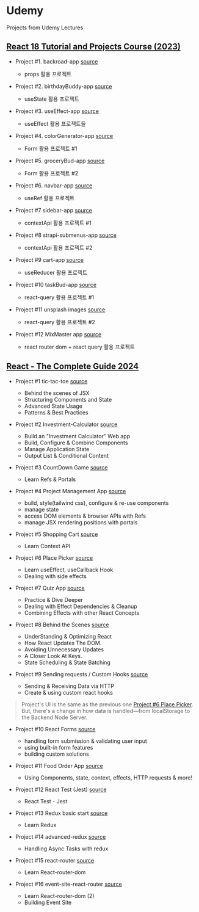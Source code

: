 # Udemy

Projects from Udemy Lectures

## [React 18 Tutorial and Projects Course (2023)](https://www.udemy.com/course/react-tutorial-and-projects-course/)

- Project #1. backroad-app [source](<https://github.com/jiyeon-dev/udemy/tree/main/React%2018%20Tutorial%20and%20Projects%20Course%20(2023)/backroad-app>)
  - props 활용 프로젝트
- Project #2. birthdayBuddy-app [source](<https://github.com/jiyeon-dev/udemy/tree/main/React%2018%20Tutorial%20and%20Projects%20Course%20(2023)/birthdayBuddy-app>)

  - useState 활용 프로젝트

- Project #3. useEffect-app [source](<https://github.com/jiyeon-dev/udemy/tree/main/React%2018%20Tutorial%20and%20Projects%20Course%20(2023)/useEffect-app>)

  - useEffect 활용 프로젝트들

- Project #4. colorGenerator-app [source](<https://github.com/jiyeon-dev/udemy/tree/main/React%2018%20Tutorial%20and%20Projects%20Course%20(2023)/colorGenerator-app>)

  - Form 활용 프로젝트 #1

- Project #5. groceryBud-app [source](<https://github.com/jiyeon-dev/udemy/tree/main/React%2018%20Tutorial%20and%20Projects%20Course%20(2023)/groceryBud-app>)

  - Form 활용 프로젝트 #2

- Project #6. navbar-app [source](<https://github.com/jiyeon-dev/udemy/tree/main/React%2018%20Tutorial%20and%20Projects%20Course%20(2023)/navbar-app>)

  - useRef 활용 프로젝트

- Project #7 sidebar-app [source](<https://github.com/jiyeon-dev/udemy/tree/main/React%2018%20Tutorial%20and%20Projects%20Course%20(2023)/sidebar-app>)

  - contextApi 활용 프로젝트 #1

- Project #8 strapi-submenus-app [source](<https://github.com/jiyeon-dev/udemy/tree/main/React%2018%20Tutorial%20and%20Projects%20Course%20(2023)/strapi-submenus-app>)

  - contextApi 활용 프로젝트 #2

- Project #9 cart-app [source](<https://github.com/jiyeon-dev/udemy/tree/main/React%2018%20Tutorial%20and%20Projects%20Course%20(2023)/cart-app>)

  - useReducer 활용 프로젝트

- Project #10 taskBud-app [source](<https://github.com/jiyeon-dev/udemy/tree/main/React%2018%20Tutorial%20and%20Projects%20Course%20(2023)/taskBud-app>)

  - react-query 활용 프로젝트 #1

- Project #11 unsplash images [source](<https://github.com/jiyeon-dev/udemy/tree/main/React%2018%20Tutorial%20and%20Projects%20Course%20(2023)/unsplash-images>)

  - react-query 활용 프로젝트 #2

- Project #12 MixMaster app [source](<https://github.com/jiyeon-dev/udemy/tree/main/React%2018%20Tutorial%20and%20Projects%20Course%20(2023)/mixmaster-app>)

  - react router dom + react query 활용 프로젝트

## [React - The Complete Guide 2024](https://www.udemy.com/course/best-react/)

- Project #1 tic-tac-toe [source](https://github.com/jiyeon-dev/udemy/tree/main/React-TheCompleteGuide2024/01-tic-tac-toe)

  - Behind the scenes of JSX
  - Structuring Components and State
  - Advanced State Usage
  - Patterns & Best Practices

- Project #2 Investment-Calculator [source](https://github.com/jiyeon-dev/udemy/tree/main/React-TheCompleteGuide2024/02-investment-calculator)

  - Build an "Investment Calculator" Web app
  - Build, Configure & Combine Components
  - Manage Application State
  - Output List & Conditional Content

- Project #3 CountDown Game [source](https://github.com/jiyeon-dev/udemy/tree/main/React-TheCompleteGuide2024/03-countdown)

  - Learn Refs & Portals

- Project #4 Project Management App [source](https://github.com/jiyeon-dev/udemy/tree/main/React-TheCompleteGuide2024/04-project-management-app)

  - build, style(tailwind css), configure & re-use components
  - manage state
  - access DOM elements & browser APIs with Refs
  - manage JSX rendering positions with portals

- Project #5 Shopping Cart [source](https://github.com/jiyeon-dev/udemy/tree/main/React-TheCompleteGuide2024/05-shopping-cart)

  - Learn Context API

- Project #6 Place Picker [source](https://github.com/jiyeon-dev/udemy/tree/main/React-TheCompleteGuide2024/06-place-picker)

  - Learn useEffect, useCallback Hook
  - Dealing with side effects

- Project #7 Quiz App [source](https://github.com/jiyeon-dev/udemy/tree/main/React-TheCompleteGuide2024/07-quiz-app)

  - Practice & Dive Deeper
  - Dealing with Effect Dependencies & Cleanup
  - Combining Effects with other React Concepts

- Project #8 Behind the Scenes [source](https://github.com/jiyeon-dev/udemy/tree/main/React-TheCompleteGuide2024/08-behind-scenes)

  - UnderStanding & Optimizing React
  - How React Updates The DOM.
  - Avoiding Unnecessary Updates
  - A Closer Look At Keys.
  - State Scheduling & State Batching

- Project #9 Sending requests / Custom Hooks [source](https://github.com/jiyeon-dev/udemy/tree/main/React-TheCompleteGuide2024/09-sending-requests)

  - Sending & Receiving Data via HTTP
  - Create & using custom react hooks

> Project's UI is the same as the previous one [Project #6 Place Picker](https://github.com/jiyeon-dev/udemy/tree/main/React-TheCompleteGuide2024/06-place-picker). But, there's a change in how data is handled—from localStorage to the Backend Node Server.

- Project #10 React Forms [source](https://github.com/jiyeon-dev/udemy/tree/main/React-TheCompleteGuide2024/10-react-forms)

  - handling form submission & validating user input
  - using built-in form features
  - building custom solutions

- Project #11 Food Order App [source](https://github.com/jiyeon-dev/udemy/tree/main/React-TheCompleteGuide2024/11-food-order)

  - Using Components, state, context, effects, HTTP requests & more!

- Project #12 React Test (Jest) [source](https://github.com/jiyeon-dev/udemy/tree/main/React-TheCompleteGuide2024/12-react-test)

  - React Test - Jest

- Project #13 Redux basic start [source](https://github.com/jiyeon-dev/udemy/tree/main/React-TheCompleteGuide2024/13-redux-basic-start)

  - Learn Redux

- Project #14 advanced-redux [source](https://github.com/jiyeon-dev/udemy/tree/main/React-TheCompleteGuide2024/14-advanced-redux)

  - Handling Async Tasks with redux

- Project #15 react-router [source](https://github.com/jiyeon-dev/udemy/tree/main/React-TheCompleteGuide2024/15-react-router)

  - Learn React-router-dom

- Project #16 event-site-react-router [source](https://github.com/jiyeon-dev/udemy/tree/main/React-TheCompleteGuide2024/16-event-site-react-router)

  - Learn React-router-dom (2)
  - Building Event Site
